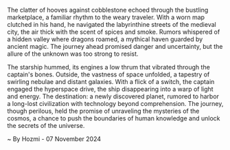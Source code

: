 
The clatter of hooves against cobblestone echoed through the bustling marketplace, a familiar rhythm to the weary traveler. With a worn map clutched in his hand, he navigated the labyrinthine streets of the medieval city, the air thick with the scent of spices and smoke. Rumors whispered of a hidden valley where dragons roamed, a mythical haven guarded by ancient magic. The journey ahead promised danger and uncertainty, but the allure of the unknown was too strong to resist.  

The starship hummed, its engines a low thrum that vibrated through the captain's bones. Outside, the vastness of space unfolded, a tapestry of swirling nebulae and distant galaxies.  With a flick of a switch, the captain engaged the hyperspace drive, the ship disappearing into a warp of light and energy.  The destination: a newly discovered planet, rumored to harbor a long-lost civilization with technology beyond comprehension. The journey, though perilous, held the promise of unraveling the mysteries of the cosmos, a chance to push the boundaries of human knowledge and unlock the secrets of the universe. 

~ By Hozmi - 07 November 2024
